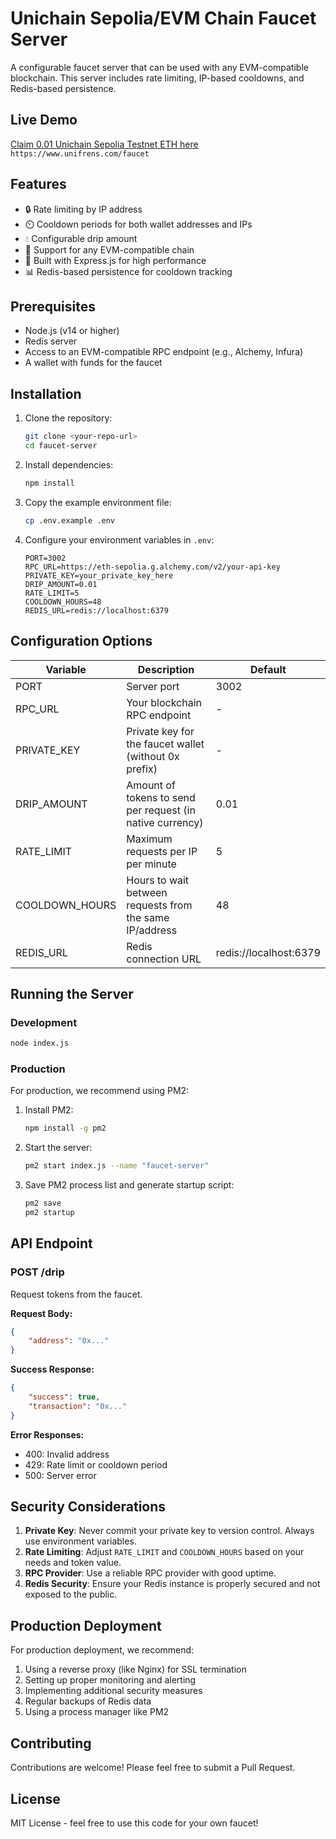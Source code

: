 # Unichain Sepolia/EVM Chain Faucet Server

A configurable faucet server that can be used with any EVM-compatible blockchain. This server includes rate limiting, IP-based cooldowns, and Redis-based persistence.

## Live Demo

[Claim 0.01 Unichain Sepolia Testnet ETH here](https://www.unifrens.com/faucet)  
`https://www.unifrens.com/faucet`

## Features

- 🔒 Rate limiting by IP address
- ⏲️ Cooldown periods for both wallet addresses and IPs
- 💧 Configurable drip amount
- 🔌 Support for any EVM-compatible chain
- 🚀 Built with Express.js for high performance
- 📊 Redis-based persistence for cooldown tracking

## Prerequisites

- Node.js (v14 or higher)
- Redis server
- Access to an EVM-compatible RPC endpoint (e.g., Alchemy, Infura)
- A wallet with funds for the faucet

## Installation

1. Clone the repository:
   ```bash
   git clone <your-repo-url>
   cd faucet-server
   ```

2. Install dependencies:
   ```bash
   npm install
   ```

3. Copy the example environment file:
   ```bash
   cp .env.example .env
   ```

4. Configure your environment variables in `.env`:
   ```env
   PORT=3002
   RPC_URL=https://eth-sepolia.g.alchemy.com/v2/your-api-key
   PRIVATE_KEY=your_private_key_here
   DRIP_AMOUNT=0.01
   RATE_LIMIT=5
   COOLDOWN_HOURS=48
   REDIS_URL=redis://localhost:6379
   ```

## Configuration Options

| Variable | Description | Default |
|----------|-------------|---------|
| PORT | Server port | 3002 |
| RPC_URL | Your blockchain RPC endpoint | - |
| PRIVATE_KEY | Private key for the faucet wallet (without 0x prefix) | - |
| DRIP_AMOUNT | Amount of tokens to send per request (in native currency) | 0.01 |
| RATE_LIMIT | Maximum requests per IP per minute | 5 |
| COOLDOWN_HOURS | Hours to wait between requests from the same IP/address | 48 |
| REDIS_URL | Redis connection URL | redis://localhost:6379 |

## Running the Server

### Development
```bash
node index.js
```

### Production
For production, we recommend using PM2:

1. Install PM2:
   ```bash
   npm install -g pm2
   ```

2. Start the server:
   ```bash
   pm2 start index.js --name "faucet-server"
   ```

3. Save PM2 process list and generate startup script:
   ```bash
   pm2 save
   pm2 startup
   ```

## API Endpoint

### POST /drip

Request tokens from the faucet.

**Request Body:**
```json
{
    "address": "0x..."
}
```

**Success Response:**
```json
{
    "success": true,
    "transaction": "0x..."
}
```

**Error Responses:**
- 400: Invalid address
- 429: Rate limit or cooldown period
- 500: Server error

## Security Considerations

1. **Private Key**: Never commit your private key to version control. Always use environment variables.
2. **Rate Limiting**: Adjust `RATE_LIMIT` and `COOLDOWN_HOURS` based on your needs and token value.
3. **RPC Provider**: Use a reliable RPC provider with good uptime.
4. **Redis Security**: Ensure your Redis instance is properly secured and not exposed to the public.

## Production Deployment

For production deployment, we recommend:

1. Using a reverse proxy (like Nginx) for SSL termination
2. Setting up proper monitoring and alerting
3. Implementing additional security measures
4. Regular backups of Redis data
5. Using a process manager like PM2

## Contributing

Contributions are welcome! Please feel free to submit a Pull Request.

## License

MIT License - feel free to use this code for your own faucet! 
